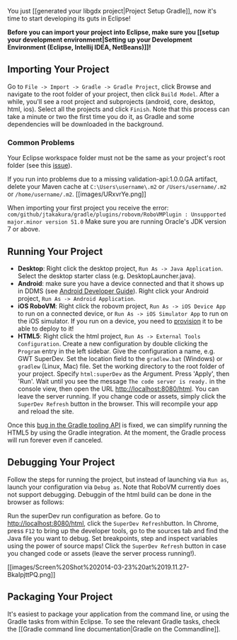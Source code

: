 You just [[generated your libgdx project|Project Setup Gradle]], now it's time to start developing its guts in Eclipse!

**Before you can import your project into Eclipse, make sure you [[setup your development environment|Setting up your Development Environment (Eclipse, Intellij IDEA, NetBeans)]]!**

## Importing Your Project
Go to `File -> Import -> Gradle -> Gradle Project`, click Browse and navigate to the root folder of your project, then click `Build Model`. After a while, you'll see a root project and subprojects (android, core, desktop, html, ios). Select all the projects and click `Finish`. Note that this process can take a minute or two the first time you do it, as Gradle and some dependencies will be downloaded in the background.

### Common Problems
Your Eclipse workspace folder must not be the same as your project's root folder (see this [issue](https://github.com/libgdx/libgdx/issues/1537)).

If you run into problems due to a missing validation-api:1.0.0.GA artifact, delete your Maven cache at `C:\Users\username\.m2` or `/Users/username/.m2` or `/home/username/.m2`.
[[images/URxvrYe.png]]

When importing your first project you receive the error:
`com/github/jtakakura/gradle/plugins/robovm/RoboVMPlugin : Unsupported major.minor version 51.0`
Make sure you are running Oracle's JDK version 7 or above.

## Running Your Project ##

  * **Desktop**: Right click the desktop project, `Run As -> Java Application`. Select the desktop starter class (e.g. DesktopLauncher.java).
  * **Android**: make sure you have a device connected and that it shows up in DDMS (see  [Android Developer Guide](http://developer.android.com/guide/index.html)). Right click your Android project, `Run As -> Android Application`.
  * **iOS RoboVM**: Right click the robovm project, `Run As -> iOS Device App` to run on a connected device, or `Run As -> iOS Simulator App` to run on the iOS simulator. If you run on a device, you need to [provision](https://developer.apple.com/library/ios/documentation/IDEs/Conceptual/AppDistributionGuide/Introduction/Introduction.html) it to be able to deploy to it!
  * **HTML5**: Right click the html project, `Run As -> External Tools Configuration`. Create  a new configuration by double clicking the `Program` entry in the left sidebar. Give the configuration a name, e.g. GWT SuperDev. Set the location field to the `gradlew.bat` (Windows) or `gradlew` (Linux, Mac) file. Set the working directory to the root folder of your project. Specify `html:superDev` as the Argument. Press 'Apply', then 'Run'. Wait until you see the message `The code server is ready.` in the console view, then open the URL [http://localhost:8080/html](http://localhost:8080/html). You can leave the server running. If you change code or assets, simply click the `SuperDev Refresh` button in the browser. This will recompile your app and reload the site.

Once this [bug in the Gradle tooling API](http://issues.gradle.org/browse/GRADLE-1539) is fixed, we can simplify running the HTML5 by using the Gradle integration. At the moment, the Gradle process will run forever even if canceled.

## Debugging Your Project ##
Follow the steps for running the project, but instead of launching via `Run as`, launch your configuration via `Debug as`. Note that RoboVM currently does not support debugging. Debuggin of the html build can be done in the browser as follows:

Run the superDev run configuration as before. Go to [http://localhost:8080/html](http://localhost:8080/html), click the `SuperDev Refresh`button. In Chrome, press `F12` to bring up the developer tools, go to the sources tab and find the Java file you want to debug. Set breakpoints, step and inspect variables using the power of source maps! Click the `SuperDev Refresh` button in case you changed code or assets (leave the server process running!).

[[images/Screen%20Shot%202014-03-23%20at%2019.11.27-BkaIpjttPQ.png]]

## Packaging Your Project
It's easiest to package your application from the command line, or using the Gradle tasks from within Eclipse. To see the relevant Gradle tasks, check the [[Gradle command line documentation|Gradle on the Commandline]].